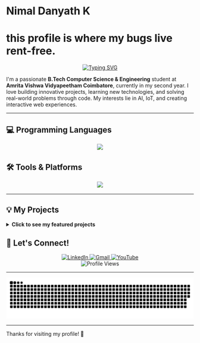 # Nimal Danyath K 
# this profile is where my bugs live rent-free.
<p align="center">
  <a href="https://github.com/nimal-danyath">
<img src="https://readme-typing-svg.herokuapp.com?font=Fira+Code&size=24&pause=1000&color=00B342&center=true&vCenter=true&width=435&lines=Hi+%F0%9F%91%8B%2C+I'm+Nimal+Danyath+K;A+B.Tech+CSE+Student;Think+outside+the+%7B+%7D." alt="Typing SVG" />  </a>
</p>

I'm a passionate **B.Tech Computer Science & Engineering** student at **Amrita Vishwa Vidyapeetham Coimbatore**, currently in my second year. I love building innovative projects, learning new technologies, and solving real-world problems through code. My interests lie in AI, IoT, and creating interactive web experiences.

---

## 💻 Programming Languages
<p align="center">
  <a href="https://skillicons.dev">
    <img src="https://skillicons.dev/icons?i=python,java,c,cpp,js,html,css,matlab" />
  </a>
</p>

## 🛠️ Tools & Platforms
<p align="center">
  <a href="https://skillicons.dev">
    <img src="https://skillicons.dev/icons?i=mysql,git,github,vscode,eclipse,linux,apple,arduino" />
  </a>
  </p>

---

## 💡 My Projects

<details>
  <summary><strong>Click to see my featured projects</strong></summary>
  
  ### [Space-Themed Interactive Website](https://github.com/nimal-danyath/the-inspirational-boat)
  > A space-themed website titled *The Inspirational Boat*, designed for learning about black holes, astrophysics, and interactive math-based games. A fun way to explore space with a curious Earth character!

</details>

## 📧 Let's Connect!

<p align="center">
  <a href="https://www.linkedin.com/in/nimaldanyathk/">
    <img src="https://img.shields.io/badge/LinkedIn-0077B5?style=for-the-badge&logo=linkedin&logoColor=white" alt="LinkedIn"/>
  </a>
  <a href="mailto:nimaldanyathkbackup@gmail.com">
    <img src="https://img.shields.io/badge/Gmail-D14836?style=for-the-badge&logo=gmail&logoColor=white" alt="Gmail"/>
  </a>
  <a href="https://www.youtube.com/c/LetsDoTech">
    <img src="https://img.shields.io/badge/YouTube-FF0000?style=for-the-badge&logo=youtube&logoColor=white" alt="YouTube"/>
  </a>
  <br>
  <img src="https://komarev.com/ghpvc/?username=nimal-danyath&style=flat-square&color=blue" alt="Profile Views"/>
</p>

---


![snake gif](https://github.com/nimaldanyathk/nimaldanyathk/blob/output/github-snake.svg)

---
Thanks for visiting my profile! 🚀
